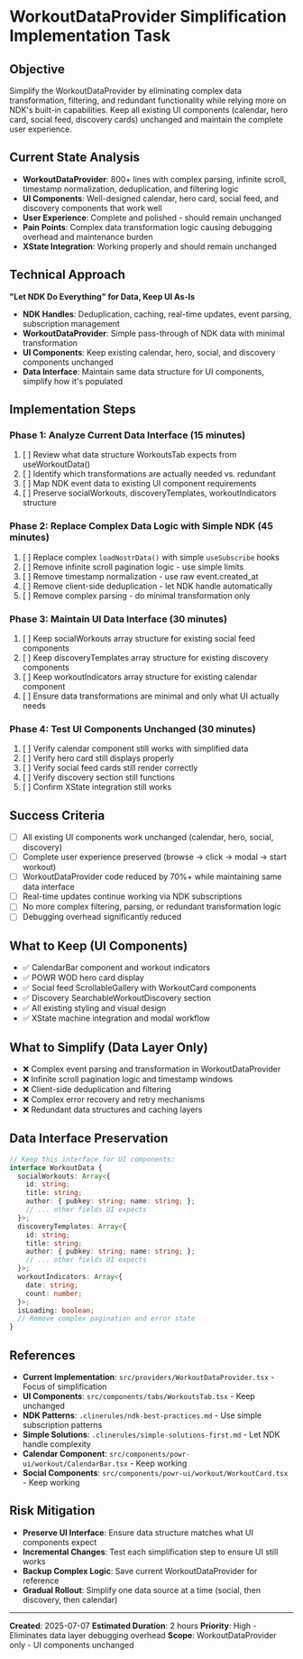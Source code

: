 # WorkoutDataProvider Simplification Implementation Task

## Objective
Simplify the WorkoutDataProvider by eliminating complex data transformation, filtering, and redundant functionality while relying more on NDK's built-in capabilities. Keep all existing UI components (calendar, hero card, social feed, discovery cards) unchanged and maintain the complete user experience.

## Current State Analysis
- **WorkoutDataProvider**: 800+ lines with complex parsing, infinite scroll, timestamp normalization, deduplication, and filtering logic
- **UI Components**: Well-designed calendar, hero card, social feed, and discovery components that work well
- **User Experience**: Complete and polished - should remain unchanged
- **Pain Points**: Complex data transformation logic causing debugging overhead and maintenance burden
- **XState Integration**: Working properly and should remain unchanged

## Technical Approach
**"Let NDK Do Everything" for Data, Keep UI As-Is**
- **NDK Handles**: Deduplication, caching, real-time updates, event parsing, subscription management
- **WorkoutDataProvider**: Simple pass-through of NDK data with minimal transformation
- **UI Components**: Keep existing calendar, hero, social, and discovery components unchanged
- **Data Interface**: Maintain same data structure for UI components, simplify how it's populated

## Implementation Steps

### Phase 1: Analyze Current Data Interface (15 minutes)
1. [ ] Review what data structure WorkoutsTab expects from useWorkoutData()
2. [ ] Identify which transformations are actually needed vs. redundant
3. [ ] Map NDK event data to existing UI component requirements
4. [ ] Preserve socialWorkouts, discoveryTemplates, workoutIndicators structure

### Phase 2: Replace Complex Data Logic with Simple NDK (45 minutes)
1. [ ] Replace complex `loadNostrData()` with simple `useSubscribe` hooks
2. [ ] Remove infinite scroll pagination logic - use simple limits
3. [ ] Remove timestamp normalization - use raw event.created_at
4. [ ] Remove client-side deduplication - let NDK handle automatically
5. [ ] Remove complex parsing - do minimal transformation only

### Phase 3: Maintain UI Data Interface (30 minutes)
1. [ ] Keep socialWorkouts array structure for existing social feed components
2. [ ] Keep discoveryTemplates array structure for existing discovery components  
3. [ ] Keep workoutIndicators array structure for existing calendar component
4. [ ] Ensure data transformations are minimal and only what UI actually needs

### Phase 4: Test UI Components Unchanged (30 minutes)
1. [ ] Verify calendar component still works with simplified data
2. [ ] Verify hero card still displays properly
3. [ ] Verify social feed cards still render correctly
4. [ ] Verify discovery section still functions
5. [ ] Confirm XState integration still works

## Success Criteria
- [ ] All existing UI components work unchanged (calendar, hero, social, discovery)
- [ ] Complete user experience preserved (browse → click → modal → start workout)
- [ ] WorkoutDataProvider code reduced by 70%+ while maintaining same data interface
- [ ] Real-time updates continue working via NDK subscriptions
- [ ] No more complex filtering, parsing, or redundant transformation logic
- [ ] Debugging overhead significantly reduced

## What to Keep (UI Components)
- ✅ CalendarBar component and workout indicators
- ✅ POWR WOD hero card display
- ✅ Social feed ScrollableGallery with WorkoutCard components
- ✅ Discovery SearchableWorkoutDiscovery section
- ✅ All existing styling and visual design
- ✅ XState machine integration and modal workflow

## What to Simplify (Data Layer Only)
- ❌ Complex event parsing and transformation in WorkoutDataProvider
- ❌ Infinite scroll pagination logic and timestamp windows
- ❌ Client-side deduplication and filtering
- ❌ Complex error recovery and retry mechanisms
- ❌ Redundant data structures and caching layers

## Data Interface Preservation
```typescript
// Keep this interface for UI components:
interface WorkoutData {
  socialWorkouts: Array<{
    id: string;
    title: string;
    author: { pubkey: string; name: string; };
    // ... other fields UI expects
  }>;
  discoveryTemplates: Array<{
    id: string;
    title: string;
    author: { pubkey: string; name: string; };
    // ... other fields UI expects
  }>;
  workoutIndicators: Array<{
    date: string;
    count: number;
  }>;
  isLoading: boolean;
  // Remove complex pagination and error state
}
```

## References
- **Current Implementation**: `src/providers/WorkoutDataProvider.tsx` - Focus of simplification
- **UI Components**: `src/components/tabs/WorkoutsTab.tsx` - Keep unchanged
- **NDK Patterns**: `.clinerules/ndk-best-practices.md` - Use simple subscription patterns
- **Simple Solutions**: `.clinerules/simple-solutions-first.md` - Let NDK handle complexity
- **Calendar Component**: `src/components/powr-ui/workout/CalendarBar.tsx` - Keep working
- **Social Components**: `src/components/powr-ui/workout/WorkoutCard.tsx` - Keep working

## Risk Mitigation
- **Preserve UI Interface**: Ensure data structure matches what UI components expect
- **Incremental Changes**: Test each simplification step to ensure UI still works
- **Backup Complex Logic**: Save current WorkoutDataProvider for reference
- **Gradual Rollout**: Simplify one data source at a time (social, then discovery, then calendar)

---

**Created**: 2025-07-07
**Estimated Duration**: 2 hours
**Priority**: High - Eliminates data layer debugging overhead
**Scope**: WorkoutDataProvider only - UI components unchanged
